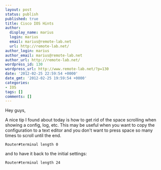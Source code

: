 ```yaml
---
layout: post
status: publish
published: true
title: Cisco IOS Hints
author:
  display_name: marius
  login: marius
  email: marius@remote-lab.net
  url: http://remote-lab.net/
author_login: marius
author_email: marius@remote-lab.net
author_url: http://remote-lab.net/
wordpress_id: 130
wordpress_url: http://www.remote-lab.net/?p=130
date: '2012-02-25 22:59:54 +0000'
date_gmt: '2012-02-25 19:59:54 +0000'
categories:
- IOS
tags: []
comments: []
---
```

<p>Hey guys,</p>
<p>A nice tip I found about today is how to get rid of the space scrolling when showing a config, log, etc. This may be useful when you want to copy the configuration to a text editor and you don't want to press space so many times to scroll until the end.&nbsp;</p>
<p><code lang="c[notools]">Router#terminal length 0</code></p>
<p>and to have it back to the initial settings:</p>
<p><code lang="c[notools]">Router#terminal length 24</code></p>
